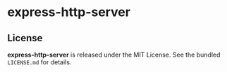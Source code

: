# express-http-server

## License
**express-http-server** is released under the MIT License. See the bundled `LICENSE.md` for details.
